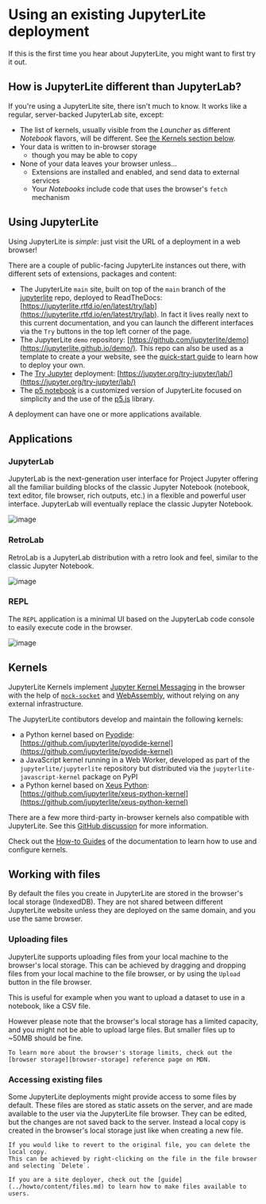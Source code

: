 # Using an existing JupyterLite deployment

If this is the first time you hear about JupyterLite, you might want to first try it
out.

## How is JupyterLite different than JupyterLab?

If you're using a JupyterLite site, there isn't much to know. It works like a regular,
server-backed JupyterLab site, except:

- The list of kernels, usually visible from the _Launcher_ as different _Notebook_
  flavors, will be different. See [the Kernels section below](#kernels).
- Your data is written to in-browser storage
  - though you may be able to copy
- None of your data leaves your browser unless...
  - Extensions are installed and enabled, and send data to external services
  - Your _Notebooks_ include code that uses the browser's `fetch` mechanism

## Using JupyterLite

Using JupyterLite is _simple_: just visit the URL of a deployment in a web browser!

There are a couple of public-facing JupyterLite instances out there, with different sets
of extensions, packages and content:

- The JupyterLite `main` site, built on top of the `main` branch of the
  [jupyterlite](https://github.com/jupyterlite/jupyterlite) repo, deployed to
  ReadTheDocs:
  [https://jupyterlite.rtfd.io/en/latest/try/lab](https://jupyterlite.rtfd.io/en/latest/try/lab).
  In fact it lives really next to this current documentation, and you can launch the
  different interfaces via the `Try` buttons in the top left corner of the page.
- The JupyterLite `demo` repository:
  [https://github.com/jupyterlite/demo](https://jupyterlite.github.io/demo/). This repo
  can also be used as a template to create a your website, see the
  [quick-start guide](../quickstart/deploy.md) to learn how to deploy your own.
- The [Try Jupyter](https://jupyter.org/try) deployment:
  [https://jupyter.org/try-jupyter/lab/](https://jupyter.org/try-jupyter/lab/)
- The [p5 notebook](https://github.com/jtpio/p5-notebook) is a customized version of
  JupyterLite focused on simplicity and the use of the [p5.js](https://p5js.org/)
  library.

A deployment can have one or more applications available.

## Applications

### JupyterLab

JupyterLab is the next-generation user interface for Project Jupyter offering all the
familiar building blocks of the classic Jupyter Notebook (notebook, text editor, file
browser, rich outputs, etc.) in a flexible and powerful user interface. JupyterLab will
eventually replace the classic Jupyter Notebook.

![image](https://user-images.githubusercontent.com/591645/153932638-771ca1f4-0ec0-4b77-a5d4-644748c7538e.png)

### RetroLab

RetroLab is a JupyterLab distribution with a retro look and feel, similar to the classic
Jupyter Notebook.

![image](https://user-images.githubusercontent.com/591645/153932487-7383ced5-003d-4752-99dc-450cc780443a.png)

### REPL

The `REPL` application is a minimal UI based on the JupyterLab code console to easily
execute code in the browser.

![image](https://user-images.githubusercontent.com/591645/153935929-23a5d380-363e-490b-aabd-f0a780140588.png)

## Kernels

JupyterLite Kernels implement [Jupyter Kernel Messaging][jkm] in the browser with the
help of [`mock-socket`][mock-socket] and [WebAssembly][webassembly], without relying on
any external infrastructure.

The JupyterLite contibutors develop and maintain the following kernels:

- a Python kernel based on [Pyodide][pyodide]:
  [https://github.com/jupyterlite/pyodide-kernel](https://github.com/jupyterlite/pyodide-kernel)
- a JavaScript kernel running in a Web Worker, developed as part of the
  `jupyterlite/jupyterlite` repository but distributed via the
  `jupyterlite-javascript-kernel` package on PyPI
- a Python kernel based on [Xeus Python][xeus-python]:
  [https://github.com/jupyterlite/xeus-python-kernel](https://github.com/jupyterlite/xeus-python-kernel)

There are a few more third-party in-browser kernels also compatible with JupyterLite.
See this [GitHub discussion][github-discussion-kernels] for more information.

Check out the [How-to Guides](../howto/index.md) of the documentation to learn how to
use and configure kernels.

[jkm]: https://jupyter-client.readthedocs.io/en/stable/messaging.html
[mock-socket]: https://github.com/thoov/mock-socket
[webassembly]: https://developer.mozilla.org/en-US/docs/WebAssembly
[github-discussion-kernels]: https://github.com/jupyterlite/jupyterlite/discussions/968
[pyodide]: https://pyodide.org
[xeus-python]: https://github.com/jupyter-xeus/xeus-python

## Working with files

By default the files you create in JupyterLite are stored in the browser's local storage
(IndexedDB). They are not shared between different JupyterLite website unless they are
deployed on the same domain, and you use the same browser.

### Uploading files

JupyterLite supports uploading files from your local machine to the browser's local
storage. This can be achieved by dragging and dropping files from your local machine to
the file browser, or by using the `Upload` button in the file browser.

This is useful for example when you want to upload a dataset to use in a notebook, like
a CSV file.

However please note that the browser's local storage has a limited capacity, and you
might not be able to upload large files. But smaller files up to ~50MB should be fine.

```{note}
To learn more about the browser's storage limits, check out the [browser storage][browser-storage] reference page on MDN.
```

[browser-storage]:
  https://developer.mozilla.org/en-US/docs/Web/API/Storage_API/Storage_quotas_and_eviction_criteria

### Accessing existing files

Some JupyterLite deployments might provide access to some files by default. These files
are stored as static assets on the server, and are made available to the user via the
JupyterLite file browser. They can be edited, but the changes are not saved back to the
server. Instead a local copy is created in the browser's local storage just like when
creating a new file.

```{note}
If you would like to revert to the original file, you can delete the local copy.
This can be achieved by right-clicking on the file in the file browser and selecting `Delete`.
```

```{note}
If you are a site deployer, check out the [guide](../howto/content/files.md) to learn how to make files available to users.
```
